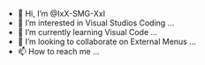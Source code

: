 - 👋 Hi, I’m @IxX-SMG-XxI
- 👀 I’m interested in Visual Studios Coding ...
- 🌱 I’m currently learning Visual Code ...
- 💞️ I’m looking to collaborate on External Menus ...
- 📫 How to reach me ...

<!---
IxX-SMG-XxI/IxX-SMG-XxI is a ✨ special ✨ repository because its `README.md` (this file) appears on your GitHub profile.
You can click the Preview link to take a look at your changes.
--->
